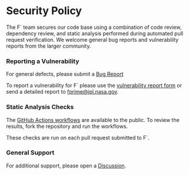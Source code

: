 # Security Policy

The F´ team secures our code base using a combination of code review, dependency review, and static analysis performed during automated pull request
verification. We welcome general bug reports and vulnerability reports from the larger community.

### Reporting a Vulnerability

For general defects, please submit a [Bug Report](https://github.com/nasa/fprime/issues/new/choose)

To report a vulnerability for F´ please use the [vulnerability report form](https://github.com/nasa/fprime/security/advisories/new) or send a detailed
report to [fprime@jpl.nasa.gov](mailto:fprime@jpl.nasa.gov). 

### Static Analysis Checks

The [GitHub Actions workflows](https://github.com/nasa/fprime/blob/devel/.github/workflows/) are available to the public. To review the results, fork the
repository and run the workflows. 

These checks are run on each pull request submitted to F´.

### General Support

For additional support, please open a [Discussion](https://github.com/nasa/fprime/discussions). 
